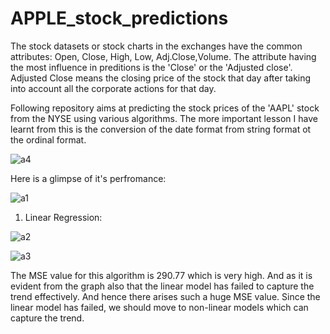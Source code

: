 # APPLE_stock_predictions

The stock datasets or stock charts in the exchanges have the common attributes: Open, Close, High, Low, Adj.Close,Volume.
The attribute having the most influence in preditions is the 'Close' or the 'Adjusted close'. Adjusted Close means the closing price of the stock that day after taking into account all the corporate actions for that day.

Following repository aims at predicting the stock prices of the 'AAPL' stock from the NYSE using various algorithms. The more important lesson I have learnt from this is the conversion of the date format from string format ot the ordinal format.

![a4](https://user-images.githubusercontent.com/55191934/76598103-16923800-6528-11ea-83c7-5d6457f5747d.PNG)


Here is a glimpse of it's perfromance:

![a1](https://user-images.githubusercontent.com/55191934/76597740-29f0d380-6527-11ea-92b6-05a5766d7d36.PNG)


1. Linear Regression:

![a2](https://user-images.githubusercontent.com/55191934/76597775-40972a80-6527-11ea-96f4-7873e9e41abf.PNG)


![a3](https://user-images.githubusercontent.com/55191934/76597786-4a209280-6527-11ea-80ee-137022a9bf26.PNG)

The MSE value for this algorithm is 290.77 which is very high. And as it is evident from the graph also that the linear
model has failed to capture the trend effectively. And hence there arises such a huge MSE value. Since the linear model has
failed, we should move to non-linear models which can capture the trend.
